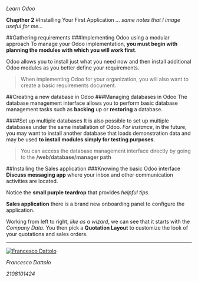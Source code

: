 *Learn Odoo*

**Chapther 2**
#Installing Your First Application
*... same notes that I image useful for me...*

##Gathering requirements
###Implementing Odoo using a modular approach
To manage your Odoo implementation, **you must begin with planning the modules with which you will work first**.

Odoo allows you to install just what you need now and then install additional Odoo modules as you better define your requirements.

>When implementing Odoo for your organization, you will also want to create a basic requirements document.

##Creating a new database in Odoo
###Managing databases in Odoo
The database management interface allows you to perform basic database management tasks such as **backing** up or **restoring** a database.

####Set up multiple databases
It is also possible to set up multiple databases under the same installation of Odoo. *For instance*, in the future, you may want to install another database that loads demonstration data and may be used **to install modules simply for testing purposes**.

>You can access the database management interface directly by going to the **/web/database/manager path**

##Installing the Sales application
###Knowing the basic Odoo interface
**Discuss messaging app** where your inbox and other communication activities are located.

Notice the **small purple teardrop** that provides *helpful tips*.

**Sales application** there is a brand new onboarding panel to configure the application.

Working from left to right, *like as a wizard*, we can see that it starts with the *Company Data*. You then pick a **Quotation Layout** to customize the look of your quotations and sales orders.



---

[![Francesco Dattolo](https://i0.wp.com/www.francescodattolo.it/wp-content/uploads/2019/09/cropped-francescodattolo-free_hand-logo-1.png)](https://francescodattolo.it)

*Francesco Dattolo*

*2108101424*